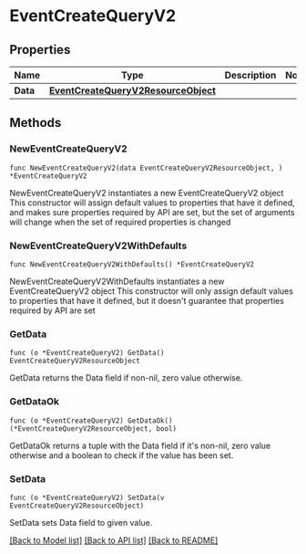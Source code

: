 # EventCreateQueryV2

## Properties

Name | Type | Description | Notes
------------ | ------------- | ------------- | -------------
**Data** | [**EventCreateQueryV2ResourceObject**](EventCreateQueryV2ResourceObject.md) |  | 

## Methods

### NewEventCreateQueryV2

`func NewEventCreateQueryV2(data EventCreateQueryV2ResourceObject, ) *EventCreateQueryV2`

NewEventCreateQueryV2 instantiates a new EventCreateQueryV2 object
This constructor will assign default values to properties that have it defined,
and makes sure properties required by API are set, but the set of arguments
will change when the set of required properties is changed

### NewEventCreateQueryV2WithDefaults

`func NewEventCreateQueryV2WithDefaults() *EventCreateQueryV2`

NewEventCreateQueryV2WithDefaults instantiates a new EventCreateQueryV2 object
This constructor will only assign default values to properties that have it defined,
but it doesn't guarantee that properties required by API are set

### GetData

`func (o *EventCreateQueryV2) GetData() EventCreateQueryV2ResourceObject`

GetData returns the Data field if non-nil, zero value otherwise.

### GetDataOk

`func (o *EventCreateQueryV2) GetDataOk() (*EventCreateQueryV2ResourceObject, bool)`

GetDataOk returns a tuple with the Data field if it's non-nil, zero value otherwise
and a boolean to check if the value has been set.

### SetData

`func (o *EventCreateQueryV2) SetData(v EventCreateQueryV2ResourceObject)`

SetData sets Data field to given value.



[[Back to Model list]](../README.md#documentation-for-models) [[Back to API list]](../README.md#documentation-for-api-endpoints) [[Back to README]](../README.md)



